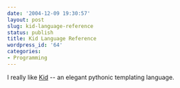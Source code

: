 ```yaml
---
date: '2004-12-09 19:30:57'
layout: post
slug: kid-language-reference
status: publish
title: Kid Language Reference
wordpress_id: '64'
categories:
- Programming
---
```


I really like [Kid](http://splice.sourceforge.net/kid/kid-spec.html) -- an elegant pythonic templating language.
